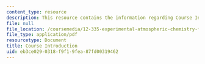 ```yaml
---
content_type: resource
description: This resource contains the information regarding Course Introduction.
file: null
file_location: /coursemedia/12-335-experimental-atmospheric-chemistry-fall-2014/eb3ce0290318f9f19fea87fd00319462_MIT12_335F14_Lecture_intro.pdf
file_type: application/pdf
resourcetype: Document
title: Course Introduction
uid: eb3ce029-0318-f9f1-9fea-87fd00319462
---
```

